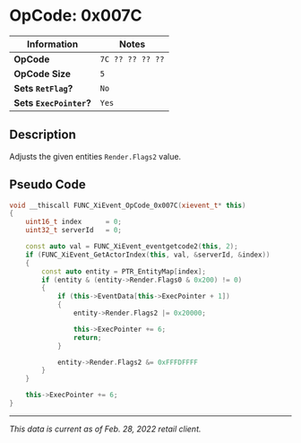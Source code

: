 # OpCode: 0x007C

| Information               | Notes |
|---                        |---    |
| **OpCode**                | `7C ?? ?? ?? ??` |
| **OpCode Size**           | `5`   |
| **Sets `RetFlag`?**       | `No`  |
| **Sets `ExecPointer`?**   | `Yes` |

## Description

Adjusts the given entities `Render.Flags2` value.

## Pseudo Code

```cpp
void __thiscall FUNC_XiEvent_OpCode_0x007C(xievent_t* this)
{
    uint16_t index      = 0;
    uint32_t serverId   = 0;

    const auto val = FUNC_XiEvent_eventgetcode2(this, 2);
    if (FUNC_XiEvent_GetActorIndex(this, val, &serverId, &index))
    {
        const auto entity = PTR_EntityMap[index];
        if (entity & (entity->Render.Flags0 & 0x200) != 0)
        {
            if (this->EventData[this->ExecPointer + 1])
            {
                entity->Render.Flags2 |= 0x20000;

                this->ExecPointer += 6;
                return;
            }

            entity->Render.Flags2 &= 0xFFFDFFFF
        }
    }

    this->ExecPointer += 6;
}
```

---

_This data is current as of Feb. 28, 2022 retail client._